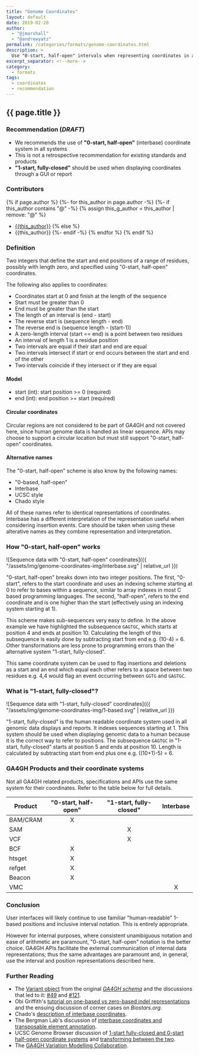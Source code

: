 ```yaml
---
title: "Genome Coordinates"
layout: default
date: 2019-02-20
author:
  - "@jmarshall"
  - "@andrewyatz"
permalink: /categories/formats/genome-coordinates.html
description: >
  Use "0-start, half-open" intervals when representing coordinates in all systems bar when data is displayed to a human.
excerpt_separator: <!--more-->
category:
  - formats
tags:
  - coordinates
  - recommendation
---
```


## {{ page.title }}

### Recommendation (_DRAFT_)

* We recommends the use of __"0-start, half-open"__ (interbase) coordinate system in all systems
* This is not a retrospective recommendation for existing standards and products
* __"1-start, fully-closed"__ should be used when displaying coordinates through a GUI or report

<!--more-->

### Contributors

{% if page.author %}
  {%- for this_author in page.author -%}
    {%- if this_author contains "@" -%}
      {% assign this_g_author = this_author | remove: "@" %}
* [{{this_author}}](https://github.com/{{this_g_author}}/)
    {% else %}
* {{this_author}}
    {%- endif -%}
  {% endfor %}
{% endif %}

### Definition

Two integers that define the start and end positions of a range of residues, possibly with length zero, and specified using "0-start, half-open" coordinates.

The following also applies to coordinates:

* Coordinates start at 0 and finish at the length of the sequence
* Start must be greater than 0
* End must be greater than the start
* The length of an interval is (end - start)
* The reverse start is (sequence length - end)
* The reverse end is (sequence length - (start-1))
* A zero-length interval (start == end) is a point between two residues
* An interval of length 1 is a residue position
* Two intervals are equal if their start and end are equal
* Two intervals intersect if start or end occurs between the start and end of the other
* Two intervals coincide if they intersect or if they are equal

#### Model

* start (int): start position >= 0 (required)
* end (int): end position >= start (required)

#### Circular coordinates

Circular regions are not considered to be part of GA4GH and not covered here, since human genome data is handled as linear sequence. APIs may choose to support a circular location but must still support "0-start, half-open" coordinates.

#### Alternative names

The "0-start, half-open" scheme is also know by the following names:

* "0-based, half-open"
* Interbase
* UCSC style
* Chado style

All of these names refer to identical representations of coordinates. Interbase has a different interpretation of the representation useful when considering insertion events. Care should be taken when using these alterative names as they combine representation and interpretation.

### How "0-start, half-open" works

![Sequence data with "0-start, half-open" coordinates]({{ "/assets/img/genome-coordinates-img/interbase.svg" | relative_url }})

"0-start, half-open" breaks down into two integer positions. The first, "0-start", refers to the start coordinate and uses an indexing scheme starting at 0 to refer to bases within a sequence, similar to array indexes in most C based programming languages. The second, "half-open", refers to the end coordinate and is one higher than the start (effectively using an indexing system starting at 1).

This scheme makes sub-sequences very easy to define. In the above example we have highlighted the subsequence `GAGTGC`, which starts at position 4 and ends at position 10. Calculating the length of this subsequence is easily done by subtracting start from end e.g. (10-4) = 6. Other transformations are less prone to programming errors than the alternative system "1-start, fully-closed".

This same coordinate system can be used to flag insertions and deletions as a start and an end which equal each other refers to a space between two residues e.g. 4,4 would flag an event occurring between `GGTG` and `GAGTGC`.

### What is "1-start, fully-closed"?

![Sequence data with "1-start, fully-closed" coordinates]({{ "/assets/img/genome-coordinates-img/1-based.svg" | relative_url }})

"1-start, fully-closed" is the human readable coordinate system used in all genomic data displays and reports. It indexes sequences starting at 1. This system should be used when displaying genomic data to a human because it is the correct way to refer to positions. The subsequence `GAGTGC` in "1-start, fully-closed" starts at position 5 and ends at position 10. Length is calculated by subtracting start from end plus one e.g. ((10+1)-5) = 6.

### GA4GH Products and their coordinate systems

Not all GA4GH related products, specifications and APIs use the same system for their coordinates. Refer to the table below for full details.

| Product | "0-start, half-open" | "1-start, fully-closed" | Interbase |
| --- | :---: | :---: | :---: |
| BAM/CRAM | X |  |  |
| SAM |  | X |  |
| VCF |  | X |  |
| BCF | X |  |  |
| htsget | X |  |  |
| refget | X |  |  |
| Beacon | X |  |  |
| VMC |  |  | X |

### Conclusion

User interfaces will likely continue to use familiar "human-readable" 1-based positions and inclusive interval notation. This is entirely appropriate.

However for internal purposes, where consistent unambiguous notation and ease of arithmetic are paramount, "0-start, half-open" notation is the better choice. GA4GH APIs facilitate the external communication of internal data representations; thus the same advantages are paramount and, in general, use the interval and position representations described here.

### Further Reading

* The [Variant object](https://ga4gh-schemas.readthedocs.io/en/latest/schemas/variants.proto.html#protobuf.Variant) from the original [_GA4GH schema_](https://github.com/ga4gh/ga4gh-schemas)
and the discussions that led to it:
[#49](https://github.com/ga4gh/ga4gh-schemas/pull/49#issuecomment-44503976)
and [#121](https://github.com/ga4gh/ga4gh-schemas/issues/121).
* Obi Griffith's [tutorial on one-based vs zero-based indel representations](https://www.biostars.org/p/84686/) and the ensuing discussion of corner cases on _Biostars.org_.
* Chado's [description of interbase coordinates](http://gmod.org/wiki/Introduction_to_Chado#Interbase_Coordinates).
* The Bergman Lab's discussion of [interbase coordinates and transposable element annotation](http://bergmanlab.genetics.uga.edu/?p=36).
* UCSC Genome Browser discussion of [1-start fully-closed and 0-start half-open coordinate systems](http://genome.ucsc.edu/blog/the-ucsc-genome-browser-coordinate-counting-systems/) and [transforming between the two](http://genomewiki.ucsc.edu/index.php/Coordinate_Transforms).
* The [GA4GH Variation Modelling Collaboration](https://github.com/ga4gh/vmc).
